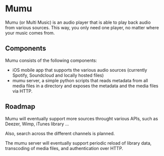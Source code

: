 Mumu
==========

Mumu (or Multi Music) is an audio player that is able to play back audio from various sources. This way, you only need one player, no matter where your music comes from.

Components
----------

Mumu consists of the following components:

- iOS mobile app that supports the various audio sources (currently Spotify, Soundcloud and locally hosted files) 
- mumu server, a simple python scripts that reads metadata from all media files in a directory and exposes the metadata and the media files via HTTP. 

Roadmap
-------

Mumu will eventually support more sources throught various APIs, such as Deezer, Wimp, iTunes library ...

Also, search across the different channels is planned.

The mumu server will eventually support periodic reload of library data, transcoding of media files, and authentication over HTTP.





